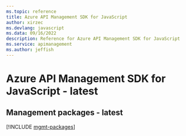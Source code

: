 ```yaml
---
ms.topic: reference
title: Azure API Management SDK for JavaScript
author: xirzec
ms.devlang: javascript
ms.data: 09/16/2022
description: Reference for Azure API Management SDK for JavaScript
ms.service: apimanagement
ms.author: jeffish
---
```

# Azure API Management SDK for JavaScript - latest

## Management packages - latest
[!INCLUDE [mgmt-packages](api-management-mgmt-index.md)]